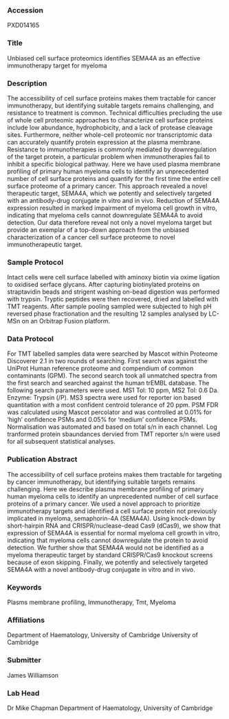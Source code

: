 ### Accession
PXD014165

### Title
Unbiased cell surface proteomics identifies SEMA4A as an effective immunotherapy target for myeloma

### Description
The accessibility of cell surface proteins makes them tractable for cancer immunotherapy, but identifying suitable targets remains challenging, and resistance to treatment is common. Technical difficulties precluding the use of whole cell proteomic approaches to characterize cell surface proteins include low abundance, hydrophobicity, and a lack of protease cleavage sites. Furthermore, neither whole-cell proteomic nor transcriptomic data can accurately quantify protein expression at the plasma membrane. Resistance to immunotherapies is commonly mediated by downregulation of the target protein, a particular problem when immunotherapies fail to inhibit a specific biological pathway. Here we have used plasma membrane profiling of primary human myeloma cells to identify an unprecedented number of cell surface proteins and quantify for the first time the entire cell surface proteome of a primary cancer. This approach revealed a novel therapeutic target, SEMA4A, which we potently and selectively targeted with an antibody-drug conjugate in vitro and in vivo. Reduction of SEMA4A expression resulted in marked impairment of myeloma cell growth in vitro, indicating that myeloma cells cannot downregulate SEMA4A to avoid detection. Our data therefore reveal not only a novel myeloma target but provide an exemplar of a top-down approach from the unbiased characterization of a cancer cell surface proteome to novel immunotherapeutic target.

### Sample Protocol
Intact cells were cell surface labelled with aminoxy biotin via oxime ligation to oxidised serface glycans. After capturing biotinylated proteins on straptavidin beads and strigent washing on-bead digestion was performed with trypsin. Tryptic peptides were then recovered, dried and labelled with TMT reagents. After sample pooling sampled were subjected to high pH reversed phase fractionation and the resulting 12 samples analysed by LC-MSn on an Orbitrap Fusion platform.

### Data Protocol
For TMT labelled samples data were searched by Mascot within Proteome Discoverer 2.1 in two rounds of searching. First search was against the UniProt Human reference proteome and compendium of common contaminants (GPM). The second search took all unmatched spectra from the first search and searched against the human trEMBL database. The following search parameters were used. MS1 Tol: 10 ppm, MS2 Tol: 0.6 Da. Enzyme: Trypsin (/P). MS3 spectra were used for reporter ion based quantitation with a most confident centroid tolerance of 20 ppm. PSM FDR was calculated using Mascot percolator and was controlled at 0.01% for ‘high’ confidence PSMs and 0.05% for ‘medium’ confidence PSMs. Normalisation was automated and based on total s/n in each channel. Log tranformed protein sbaundances dervied from TMT reporter s/n were used for all subsequent statistical analyses.

### Publication Abstract
The accessibility of cell surface proteins makes them tractable for targeting by cancer immunotherapy, but identifying suitable targets remains challenging. Here we describe plasma membrane profiling of primary human myeloma cells to identify an unprecedented number of cell surface proteins of a primary cancer. We used a novel approach to prioritize immunotherapy targets and identified a cell surface protein not previously implicated in myeloma, semaphorin-4A (SEMA4A). Using knock-down by short-hairpin RNA and CRISPR/nuclease-dead Cas9 (dCas9), we show that expression of SEMA4A is essential for normal myeloma cell growth in&#xa0;vitro, indicating that myeloma cells cannot downregulate the protein to avoid detection. We further show that SEMA4A would not be identified as a myeloma therapeutic target by standard CRISPR/Cas9 knockout screens because of exon skipping. Finally, we potently and selectively targeted SEMA4A with a novel antibody-drug conjugate in&#xa0;vitro and in&#xa0;vivo.

### Keywords
Plasms membrane profiling, Immunotherapy, Tmt, Myeloma

### Affiliations
Department of Haematology, University of Cambridge
University of Cambridge

### Submitter
James Williamson

### Lab Head
Dr Mike Chapman
Department of Haematology, University of Cambridge


